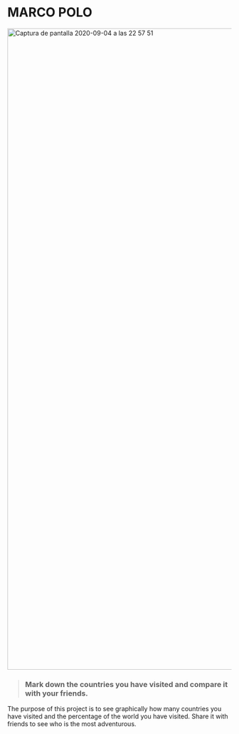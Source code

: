 # MARCO POLO

<img width="1440" alt="Captura de pantalla 2020-09-04 a las 22 57 51" src="https://user-images.githubusercontent.com/44972334/92284377-20f32480-ef02-11ea-8421-76566b740f4c.png">

>### Mark down the countries you have visited and compare it with your friends.

The purpose of this project is to see graphically how many countries you have visited and the percentage of the world you have visited. Share it with friends to see who is the most adventurous.
